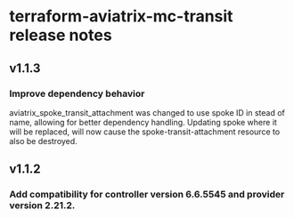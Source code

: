 # terraform-aviatrix-mc-transit release notes

## v1.1.3

### Improve dependency behavior
aviatrix_spoke_transit_attachment was changed to use spoke ID in stead of name, allowing for better dependency handling. Updating spoke where it will be replaced, will now cause the spoke-transit-attachment resource to also be destroyed.

## v1.1.2

### Add compatibility for controller version 6.6.5545 and provider version 2.21.2.

